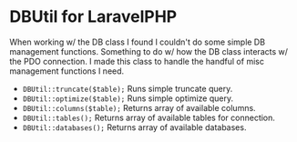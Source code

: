 # DBUtil for LaravelPHP #

When working w/ the DB class I found I couldn't do some simple DB management functions.  Something to do w/ how the DB class interacts w/ the PDO connection.  I made this class to handle the handful of misc management functions I need.

* ``DBUtil::truncate($table);`` Runs simple truncate query.
* ``DBUtil::optimize($table);`` Runs simple optimize query.
* ``DBUtil::columns($table);`` Returns array of available columns.
* ``DBUtil::tables();`` Returns array of available tables for connection.
* ``DBUtil::databases();`` Returns array of available databases.